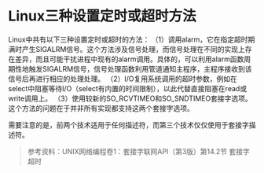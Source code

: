 # Linux三种设置定时或超时方法

Linux中共有以下三种设置定时或超时的方法：
（1）调用alarm，它在指定超时期满时产生SIGALRM信号。这个方法涉及信号处理，而信号处理在不同的实现上存在差异，而且可能干扰进程中现有的alarm调用。具体的，可以利用alarm函数周期性地触发SIGALRM信号，信号处理函数利用管道通知主程序，主程序接收到该信号后再进行相应的处理处理。
（2）I/O复用系统调用的超时参数，例如在select中阻塞等待I/O（select有内置的时间限制），以此代替直接阻塞在read或write调用上。
（3）使用较新的SO_RCVTIMEO和SO_SNDTIMEO套接字选项。这个方法的问题在于并非所有实现都支持这两个套接字选项。

需要注意的是，前两个技术适用于任何描述符，而第三个技术仅仅使用于套接字描述符。

> 参考资料：UNIX网络编程卷1：套接字联网API（第3版）第14.2节 套接字超时

